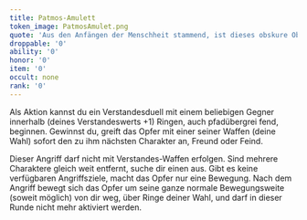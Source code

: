 ```yaml
---
title: Patmos-Amulett
token_image: PatmosAmulet.png
quote: 'Aus den Anfängen der Menschheit stammend, ist dieses obskure Objekt, welches das Schicksal des heiligen Johannes teilte, der Schlüssel für die Öffnung des Obskura-Hauptecksteins unter Schloss Ksiaz.'
droppable: '0'
ability: '0'
honor: '0'
item: '0'
occult: none
rank: '0'
---
```


Als Aktion kannst du ein Verstandesduell mit einem beliebigen Gegner innerhalb (deines Verstandeswerts +1) Ringen, auch pfadübergrei fend, beginnen. Gewinnst du, greift das Opfer mit einer seiner Waffen (deine Wahl) sofort den zu ihm nächsten Charakter an, Freund oder Feind.

Dieser Angriff darf nicht mit Verstandes-Waffen erfolgen. Sind mehrere Charaktere gleich weit entfernt, suche dir einen aus. Gibt es keine verfügbaren Angriffsziele, macht das Opfer nur eine Bewegung. Nach dem Angriff bewegt sich das Opfer um seine ganze normale Bewegungsweite (soweit möglich) von dir weg, über Ringe deiner Wahl, und darf in dieser Runde nicht mehr aktiviert werden.